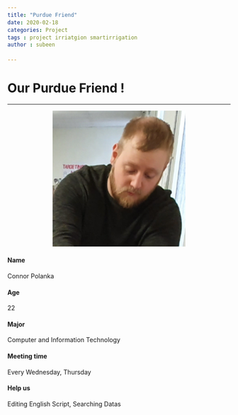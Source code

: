 ```yaml
---
title: "Purdue Friend"
date: 2020-02-18
categories: Project
tags : project irriatgion smartirrigation
author : subeen

---
```


# Our Purdue Friend !

<hr>


<p align="center">
<img src="https://github.com/purdueblog/purdueblog.github.io/blob/master/assets/images/connor.png?raw=true" width="300"></p>

#### Name

 Connor Polanka

#### Age

22

#### Major

Computer and Information Technology

#### Meeting time

Every Wednesday, Thursday

#### Help us

Editing English Script, Searching Datas
